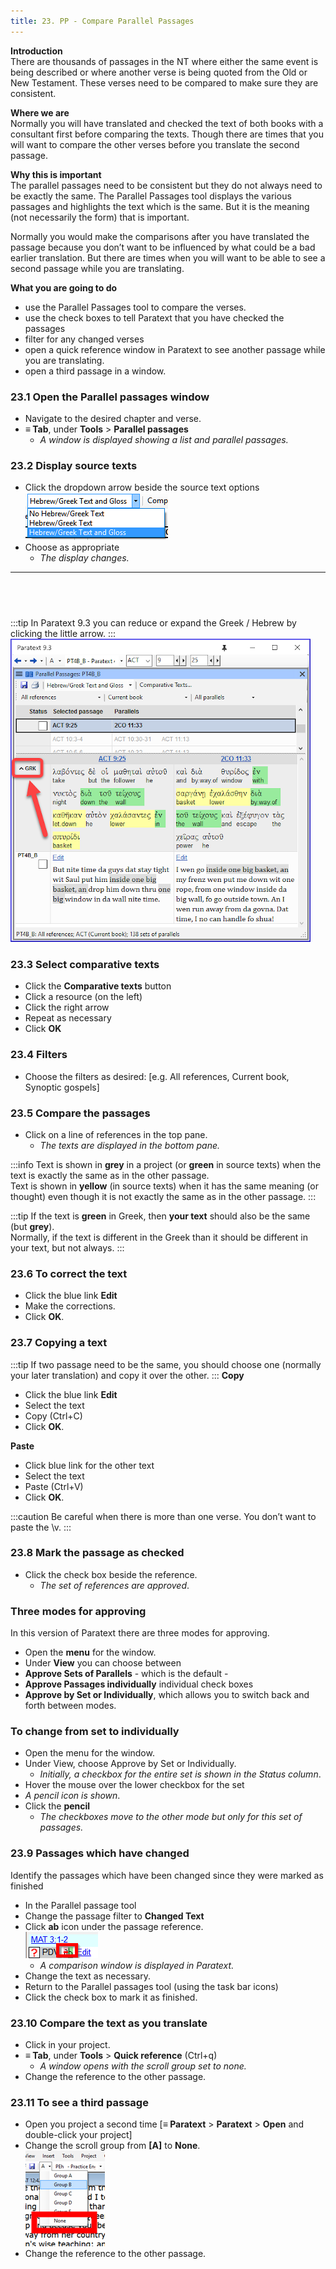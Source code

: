 ```yaml
---
title: 23. PP - Compare Parallel Passages
---
```

**Introduction**  
There are thousands of passages in the NT where either the same event is being described or where another verse is being quoted from the Old or New Testament. These verses need to be compared to make sure they are consistent.

**Where we are**  
Normally you will have translated and checked the text of both books with a consultant first before comparing the texts. Though there are times that you will want to compare the other verses before you translate the second passage.

**Why this is important**  
The parallel passages need to be consistent but they do not always need to be exactly the same. The Parallel Passages tool displays the various passages and highlights the text which is the same. But it is the meaning (not necessarily the form) that is important.

Normally you would make the comparisons after you have translated the passage because you don’t want to be influenced by what could be a bad earlier translation. But there are times when you will want to be able to see a second passage while you are translating.

**What you are going to do**  
-   use the Parallel Passages tool to compare the verses.
-   use the check boxes to tell Paratext that you have checked the passages
-   filter for any changed verses
-   open a quick reference window in Paratext to see another passage while you are translating.
-   open a third passage in a window.

### 23.1 Open the Parallel passages window
-   Navigate to the desired chapter and verse.
-   **≡ Tab**, under **Tools** \> **Parallel passages**  
    -  *A window is displayed showing a list and parallel passages.*

### 23.2 Display source texts
-   Click the dropdown arrow beside the source text options  
    ![](../media/5de8786f01eb7aacbd277215949e2806.png)
-   Choose as appropriate  
    -  *The display changes.*
 
-----

 
-----


:::tip
In Paratext 9.3 you can reduce or expand the Greek / Hebrew by clicking the little arrow.
:::  
  ![](../media/parallel-passage-greek-collapse.png)


### 23.3 Select comparative texts
-   Click the **Comparative texts** button
-   Click a resource (on the left)
-   Click the right arrow
-   Repeat as necessary
-   Click **OK**

### 23.4 Filters
-   Choose the filters as desired: [e.g. All references, Current book, Synoptic gospels]

### 23.5 Compare the passages
-   Click on a line of references in the top pane.  
    -  *The texts are displayed in the bottom pane.*

:::info
Text is shown in **grey** in a project (or **green** in source texts) when the text is exactly the same as in the other passage.  
Text is shown in **yellow** (in source texts) when it has the same meaning (or thought) even though it is not exactly the same as in the other passage.
:::

:::tip
If the text is **green** in Greek, then **your text** should also be the same (but **grey**).  
Normally, if the text is different in the Greek than it should be different in your text, but not always.
:::

### 23.6 To correct the text
-   Click the blue link **Edit**
-   Make the corrections.
-   Click **OK**.

### 23.7 Copying a text
:::tip
If two passage need to be the same, you should choose one (normally your later translation) and copy it over the other.
:::
**Copy**
-   Click the blue link **Edit**
-   Select the text
-   Copy (Ctrl+C)
-   Click **OK**.

**Paste**
-   Click blue link for the other text
-   Select the text
-   Paste (Ctrl+V)
-   Click **OK**.

:::caution
Be careful when there is more than one verse. You don’t want to paste the \\v.
:::

### 23.8 Mark the passage as checked
-   Click the check box beside the reference.  
     -  *The set of references are approved*.
     
### Three modes for approving
In this version of Paratext there are three modes for approving.
-   Open the **menu** for the window.
-   Under **View** you can choose between
-   **Approve Sets of Parallels** - which is the default -
-   **Approve Passages individually** individual check boxes
-   **Approve by Set or Individually**, which allows you to switch back and forth between modes.

### To change from set to individually
-   Open the menu for the window.
-   Under View, choose Approve by Set or Individually.  
    -  *Initially, a checkbox for the entire set is shown in the Status column*.
-   Hover the mouse over the lower checkbox for the set  
  -  *A pencil icon is shown*.
-   Click the **pencil**
     -  *The checkboxes move to the other mode but only for this set of passages.*


### 23.9 Passages which have changed
Identify the passages which have been changed since they were marked as finished

-   In the Parallel passage tool
-   Change the passage filter to **Changed Text**
-   Click **ab** icon under the passage reference.  
    ![wordml://122.png](../media/ea1d66852c0192c8550330116493c717.png)  
    - *A comparison window is displayed in Paratext.*
-   Change the text as necessary.
-   Return to the Parallel passages tool (using the task bar icons)
-   Click the check box to mark it as finished.

### 23.10 Compare the text as you translate
-   Click in your project.
-   **≡ Tab**, under **Tools** \> **Quick reference** (Ctrl+q)  
    - *A window opens with the scroll group set to none.*  
-   Change the reference to the other passage.

### 23.11 To see a third passage
-   Open you project a second time [**≡ Paratext** \> **Paratext** \> **Open** and double-click your project]
-   Change the scroll group from **[A]** to **None**.  
    ![wordml://123.png](../media/d55737ffa1c94445ea7563fcf86f87e2.png)
-   Change the reference to the other passage.
